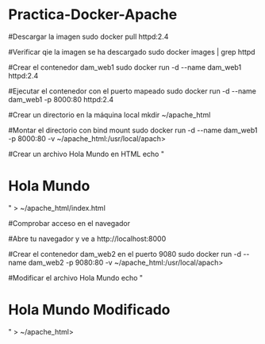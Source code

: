# Practica-Docker-Apache

#Descargar la imagen 
sudo docker pull httpd:2.4

#Verificar qie la imagen se ha descargado
sudo docker images | grep httpd

#Crear el contenedor dam_web1
sudo docker run -d --name dam_web1 httpd:2.4

#Ejecutar el contenedor con el puerto mapeado
sudo docker run -d --name dam_web1 -p 8000:80 httpd:2.4

#Crear un directorio en la máquina local
mkdir ~/apache_html

#Montar el directorio con bind mount
sudo docker run -d --name dam_web1 -p 8000:80 -v ~/apache_html:/usr/local/apach>

#Crear un archivo Hola Mundo en HTML
echo "<html><body><h1>Hola Mundo</h1></body></html>" > ~/apache_html/index.html

#Comprobar acceso en el navegador

#Abre tu navegador y ve a http://localhost:8000

#Crear el contenedor dam_web2 en el puerto 9080
sudo docker run -d --name dam_web2 -p 9080:80 -v ~/apache_html:/usr/local/apach>

#Modificar el archivo Hola Mundo
echo "<html><body><h1>Hola Mundo Modificado</h1></body></html>" > ~/apache_html>

